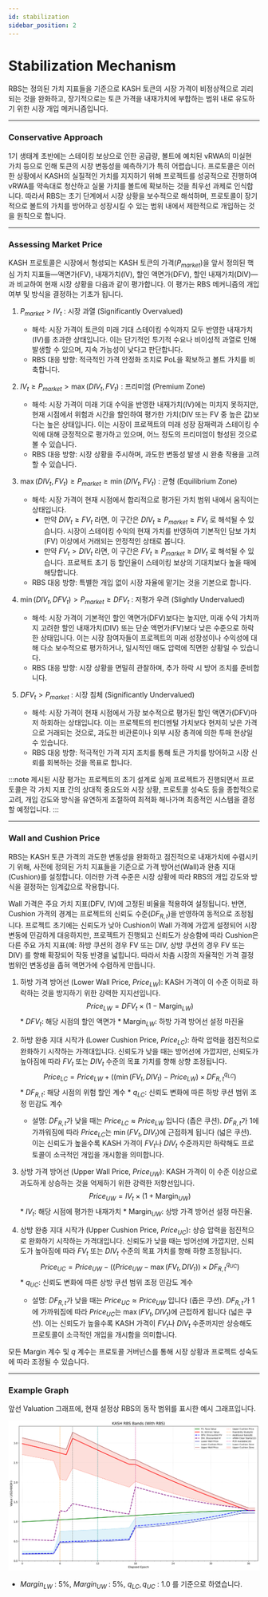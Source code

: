```yaml
---
id: stabilization
sidebar_position: 2
---
```


# Stabilization Mechanism

RBS는 정의된 가치 지표들을 기준으로 KASH 토큰의 시장 가격이 비정상적으로 괴리되는 것을 완화하고, 장기적으로는 토큰 가격을 내재가치에 부합하는 범위 내로 유도하기 위한 시장 개입 메커니즘입니다.

---

### Conservative Approach

1기 생태계 초반에는 스테이킹 보상으로 인한 공급량, 볼트에 예치된 vRWA의 미실현 가치 등으로 인해 토큰의 시장 변동성을 예측하기가 특히 어렵습니다. 프로토콜은 이러한 상황에서 KASH의 실질적인 가치를 지지하기 위해 프로젝트를 성공적으로 진행하여 vRWA를 약속대로 청산하고 실물 가치를 볼트에 확보하는 것을 최우선 과제로 인식합니다. 따라서 RBS는 초기 단계에서 시장 상황을 보수적으로 해석하며, 프로토콜이 장기적으로 볼트의 가치를 방어하고 성장시킬 수 있는 범위 내에서 제한적으로 개입하는 것을 원칙으로 합니다.

---

### Assessing Market Price

KASH 프로토콜은 시장에서 형성되는 KASH 토큰의 가격($P_{market}$)을 앞서 정의된 핵심 가치 지표들—액면가(FV), 내재가치(IV), 할인 액면가(DFV), 할인 내재가치(DIV)—과 비교하여 현재 시장 상황을 다음과 같이 평가합니다. 이 평가는 RBS 메커니즘의 개입 여부 및 방식을 결정하는 기초가 됩니다.

1.  $P_{market} > IV_t$ : 시장 과열 (Significantly Overvalued)
    *   해석: 시장 가격이 토큰의 미래 기대 스테이킹 수익까지 모두 반영한 내재가치(IV)를 초과한 상태입니다. 이는 단기적인 투기적 수요나 비이성적 과열로 인해 발생할 수 있으며, 지속 가능성이 낮다고 판단합니다.
    *   RBS 대응 방향: 적극적인 가격 안정화 조치로 PoL을 확보하고 볼트 가치를 비축합니다.

2.  $IV_t \ge P_{market} > \max(DIV_t, FV_t)$ : 프리미엄 (Premium Zone)
    *   해석: 시장 가격이 미래 기대 수익을 반영한 내재가치(IV)에는 미치지 못하지만, 현재 시점에서 위험과 시간을 할인하여 평가한 가치(DIV 또는 FV 중 높은 값)보다는 높은 상태입니다. 이는 시장이 프로젝트의 미래 성장 잠재력과 스테이킹 수익에 대해 긍정적으로 평가하고 있으며, 어느 정도의 프리미엄이 형성된 것으로 볼 수 있습니다.
    *   RBS 대응 방향: 시장 상황을 주시하며, 과도한 변동성 발생 시 완충 작용을 고려할 수 있습니다.

3.  $\max(DIV_t, FV_t) \ge P_{market} \ge \min(DIV_t, FV_t)$ : 균형 (Equilibrium Zone)
    *   해석: 시장 가격이 현재 시점에서 합리적으로 평가된 가치 범위 내에서 움직이는 상태입니다.
        *   만약 $DIV_t \ge FV_t$ 라면, 이 구간은 $DIV_t \ge P_{market} \ge FV_t$ 로 해석될 수 있습니다. 시장이 스테이킹 수익의 현재 가치를 반영하여 기본적인 담보 가치(FV) 이상에서 거래되는 안정적인 상태로 봅니다.
        *   만약 $FV_t > DIV_t$ 라면, 이 구간은 $FV_t \ge P_{market} \ge DIV_t$ 로 해석될 수 있습니다. 프로젝트 초기 등 할인율이 스테이킹 보상의 기대치보다 높을 때에 해당합니다.
    *   RBS 대응 방향: 특별한 개입 없이 시장 자율에 맡기는 것을 기본으로 합니다.

4.  $\min(DIV_t, DFV_t) > P_{market} \ge DFV_t$ : 저평가 우려 (Slightly Undervalued)
    *   해석: 시장 가격이 기본적인 할인 액면가(DFV)보다는 높지만, 미래 수익 가치까지 고려한 할인 내재가치(DIV) 또는 단순 액면가(FV)보다 낮은 수준으로 하락한 상태입니다. 이는 시장 참여자들이 프로젝트의 미래 성장성이나 수익성에 대해 다소 보수적으로 평가하거나, 일시적인 매도 압력에 직면한 상황일 수 있습니다.
    *   RBS 대응 방향: 시장 상황을 면밀히 관찰하며, 추가 하락 시 방어 조치를 준비합니다.

5.  $DFV_t > P_{market}$ : 시장 침체 (Significantly Undervalued)
    *   해석: 시장 가격이 현재 시점에서 가장 보수적으로 평가된 할인 액면가(DFV)마저 하회하는 상태입니다. 이는 프로젝트의 펀더멘털 가치보다 현저히 낮은 가격으로 거래되는 것으로, 과도한 비관론이나 외부 시장 충격에 의한 투매 현상일 수 있습니다.
    *   RBS 대응 방향: 적극적인 가격 지지 조치를 통해 토큰 가치를 방어하고 시장 신뢰를 회복하는 것을 목표로 합니다.

:::note
제시된 시장 평가는 프로젝트의 초기 설계로 실제 프로젝트가 진행되면서 프로토콜은 각 가치 지표 간의 상대적 중요도와 시장 상황, 프로토콜 성숙도 등을 종합적으로 고려, 개입 강도와 방식을 유연하게 조절하여 최적화 해나가며 최종적인 시스템을 결정할 예정입니다.
:::

---

### Wall and Cushion Price

RBS는 KASH 토큰 가격의 과도한 변동성을 완화하고 점진적으로 내재가치에 수렴시키기 위해, 사전에 정의된 가치 지표들을 기준으로 가격 방어선(Wall)과 완충 지대(Cushion)를 설정합니다. 이러한 가격 수준은 시장 상황에 따라 RBS의 개입 강도와 방식을 결정하는 임계값으로 작용합니다.

Wall 가격은 주요 가치 지표(DFV, IV)에 고정된 비율을 적용하여 설정됩니다. 반면, Cushion 가격의 경계는 프로젝트의 신뢰도 수준($DF_{R,t}$)을 반영하여 동적으로 조정됩니다. 프로젝트 초기에는 신뢰도가 낮아 Cushion이 Wall 가격에 가깝게 설정되어 시장 변동에 민감하게 대응하지만, 프로젝트가 진행되고 신뢰도가 상승함에 따라 Cushion은 다른 주요 가치 지표(예: 하방 쿠션의 경우 FV 또는 DIV, 상방 쿠션의 경우 FV 또는 DIV) 를 향해 확장되어 작동 반경을 넓힙니다. 따라서 차츰 시장의 자율적인 가격 결정 범위인 변동성을 좁혀 액면가에 수렴하게 만듭니다.

1.  하방 가격 방어선 (Lower Wall Price, $Price_{LW}$): KASH 가격이 이 수준 이하로 하락하는 것을 방지하기 위한 강력한 지지선입니다.
        $$
        Price_{LW} = DFV_t \times (1 - \text{Margin}_{LW})
        $$
        *   $DFV_t$: 해당 시점의 할인 액면가
        *   $\text{Margin}_{LW}$: 하방 가격 방어선 설정 마진율

2.  하방 완충 지대 시작가 (Lower Cushion Price, $Price_{LC}$): 하락 압력을 점진적으로 완화하기 시작하는 가격대입니다. 신뢰도가 낮을 때는 방어선에 가깝지만, 신뢰도가 높아짐에 따라 $FV_t$ 또는 $DIV_t$ 수준의 목표 가치를 향해 상향 조정됩니다.
        $$
        Price_{LC} = Price_{LW} + ( (\min(FV_t, DIV_t) - Price_{LW}) \times DF_{R,t}^{q_{LC}} )
        $$
        *   $DF_{R,t}$: 해당 시점의 위험 할인 계수
        *   $q_{LC}$: 신뢰도 변화에 따른 하방 쿠션 범위 조정 민감도 계수
    *   설명: $DF_{R,t}$가 낮을 때는 $Price_{LC} \approx Price_{LW}$ 입니다 (좁은 쿠션). $DF_{R,t}$가 1에 가까워짐에 따라 $Price_{LC}$는 $\min(FV_t, DIV_t)$에 근접하게 됩니다 (넓은 쿠션). 이는 신뢰도가 높을수록 KASH 가격이 $FV_t$나 $DIV_t$ 수준까지만 하락해도 프로토콜이 소극적인 개입을 개시함을 의미합니다.

3.  상방 가격 방어선 (Upper Wall Price, $Price_{UW}$): KASH 가격이 이 수준 이상으로 과도하게 상승하는 것을 억제하기 위한 강력한 저항선입니다.
        $$
        Price_{UW} = IV_t \times (1 + \text{Margin}_{UW})
        $$
        *   $IV_t$: 해당 시점에 평가한 내재가치
        *   $\text{Margin}_{UW}$: 상방 가격 방어선 설정 마진율.

4.  상방 완충 지대 시작가 (Upper Cushion Price, $Price_{UC}$): 상승 압력을 점진적으로 완화하기 시작하는 가격대입니다. 신뢰도가 낮을 때는 빙어선에 가깝지만, 신뢰도가 높아짐에 따라 $FV_t$ 또는 $DIV_t$ 수준의 목표 가치를 향해 하향 조정됩니다.
        $$
        Price_{UC} = Price_{UW} - ( (Price_{UW} - \max(FV_t, DIV_t)) \times DF_{R,t}^{q_{UC}} )
        $$
        *   $q_{UC}$: 신뢰도 변화에 따른 상방 쿠션 범위 조정 민감도 계수
    *   설명: $DF_{R,t}$가 낮을 때는 $Price_{UC} \approx Price_{UW}$ 입니다 (좁은 쿠션). $DF_{R,t}$가 1에 가까워짐에 따라 $Price_{UC}$는 $\max(FV_t, DIV_t)$에 근접하게 됩니다 (넓은 쿠션). 이는 신뢰도가 높을수록 KASH 가격이 $FV_t$나 $DIV_t$ 수준까지만 상승해도 프로토콜이 소극적인 개입을 개시함을 의미합니다.

모든 $\text{Margin}$ 계수 및 $q$ 계수는 프로토콜 거버넌스를 통해 시장 상황과 프로젝트 성숙도에 따라 조정될 수 있습니다.

---

### Example Graph

앞선 Valuation 그래프에, 현재 설정상 RBS의 동작 범위를 표시한 예시 그래프입니다.

![KASH RBS Graph](/img/kash_valuation_main_with_rbs.png)

+ $Margin_{LW}$ : 5%, $Margin_{UW}$ : 5%, $q_{LC}, q_{UC}$ : 1.0 를 기준으로 하였습니다.